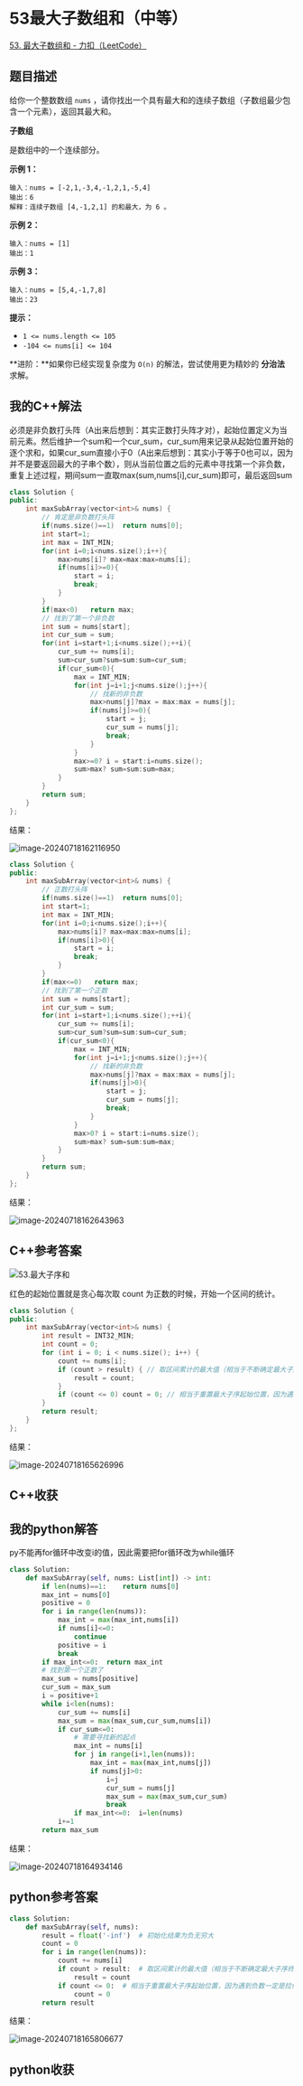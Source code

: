 # 53最大子数组和（中等）

[53. 最大子数组和 - 力扣（LeetCode）](https://leetcode.cn/problems/maximum-subarray/description/)

## 题目描述

给你一个整数数组 `nums` ，请你找出一个具有最大和的连续子数组（子数组最少包含一个元素），返回其最大和。



**子数组**

是数组中的一个连续部分。



 

**示例 1：**

```
输入：nums = [-2,1,-3,4,-1,2,1,-5,4]
输出：6
解释：连续子数组 [4,-1,2,1] 的和最大，为 6 。
```

**示例 2：**

```
输入：nums = [1]
输出：1
```

**示例 3：**

```
输入：nums = [5,4,-1,7,8]
输出：23
```

 

**提示：**

- `1 <= nums.length <= 105`
- `-104 <= nums[i] <= 104`

 

**进阶：**如果你已经实现复杂度为 `O(n)` 的解法，尝试使用更为精妙的 **分治法** 求解。

## 我的C++解法

必须是非负数打头阵（A出来后想到：其实正数打头阵才对），起始位置定义为当前元素。然后维护一个sum和一个cur_sum，cur_sum用来记录从起始位置开始的逐个求和，如果cur_sum直接小于0（A出来后想到：其实小于等于0也可以，因为并不是要返回最大的子串个数），则从当前位置之后的元素中寻找第一个非负数，重复上述过程，期间sum一直取max(sum,nums[i],cur_sum)即可，最后返回sum

```cpp
class Solution {
public:
    int maxSubArray(vector<int>& nums) {
        // 肯定是非负数打头阵
        if(nums.size()==1)  return nums[0];
        int start=1;
        int max = INT_MIN;
        for(int i=0;i<nums.size();i++){
            max>nums[i]? max=max:max=nums[i];
            if(nums[i]>=0){
                start = i;
                break;
            }
        }
        if(max<0)   return max;
        // 找到了第一个非负数
        int sum = nums[start];
        int cur_sum = sum;
        for(int i=start+1;i<nums.size();++i){
            cur_sum += nums[i];
            sum>cur_sum?sum=sum:sum=cur_sum;
            if(cur_sum<0){
                max = INT_MIN;
                for(int j=i+1;j<nums.size();j++){
                    // 找新的非负数
                    max>nums[j]?max = max:max = nums[j];
                    if(nums[j]>=0){
                        start = j;
                        cur_sum = nums[j];
                        break;
                    }
                }
                max>=0? i = start:i=nums.size();
                sum>max? sum=sum:sum=max;
            }
        }
        return sum;
    }
};
```

结果：

![image-20240718162116950](./assets/image-20240718162116950.png)

```cpp
class Solution {
public:
    int maxSubArray(vector<int>& nums) {
        // 正数打头阵
        if(nums.size()==1)  return nums[0];
        int start=1;
        int max = INT_MIN;
        for(int i=0;i<nums.size();i++){
            max>nums[i]? max=max:max=nums[i];
            if(nums[i]>0){
                start = i;
                break;
            }
        }
        if(max<=0)   return max;
        // 找到了第一个正数
        int sum = nums[start];
        int cur_sum = sum;
        for(int i=start+1;i<nums.size();++i){
            cur_sum += nums[i];
            sum>cur_sum?sum=sum:sum=cur_sum;
            if(cur_sum<0){
                max = INT_MIN;
                for(int j=i+1;j<nums.size();j++){
                    // 找新的非负数
                    max>nums[j]?max = max:max = nums[j];
                    if(nums[j]>0){
                        start = j;
                        cur_sum = nums[j];
                        break;
                    }
                }
                max>0? i = start:i=nums.size();
                sum>max? sum=sum:sum=max;
            }
        }
        return sum;
    }
};
```

结果：

![image-20240718162643963](./assets/image-20240718162643963.png)

## C++参考答案

![53.最大子序和](./assets/53.最大子序和.gif)

红色的起始位置就是贪心每次取 count 为正数的时候，开始一个区间的统计。

```cpp
class Solution {
public:
    int maxSubArray(vector<int>& nums) {
        int result = INT32_MIN;
        int count = 0;
        for (int i = 0; i < nums.size(); i++) {
            count += nums[i];
            if (count > result) { // 取区间累计的最大值（相当于不断确定最大子序终止位置）
                result = count;
            }
            if (count <= 0) count = 0; // 相当于重置最大子序起始位置，因为遇到负数一定是拉低总和
        }
        return result;
    }
};
```

结果：

![image-20240718165626996](./assets/image-20240718165626996.png)

## C++收获



## 我的python解答

py不能再for循环中改变i的值，因此需要把for循环改为while循环

```python
class Solution:
    def maxSubArray(self, nums: List[int]) -> int:
        if len(nums)==1:    return nums[0]
        max_int = nums[0]
        positive = 0
        for i in range(len(nums)):
            max_int = max(max_int,nums[i])
            if nums[i]<=0:
                continue
            positive = i
            break
        if max_int<=0:  return max_int
        # 找到第一个正数了
        max_sum = nums[positive]
        cur_sum = max_sum
        i = positive+1
        while i<len(nums):
            cur_sum += nums[i]
            max_sum = max(max_sum,cur_sum,nums[i])
            if cur_sum<=0:
                # 需要寻找新的起点
                max_int = nums[i]
                for j in range(i+1,len(nums)):
                    max_int = max(max_int,nums[j])
                    if nums[j]>0:
                        i=j
                        cur_sum = nums[j]
                        max_sum = max(max_sum,cur_sum)
                        break
                if max_int<=0:  i=len(nums)
            i+=1
        return max_sum
```

结果：

![image-20240718164934146](./assets/image-20240718164934146.png)

## python参考答案

```python
class Solution:
    def maxSubArray(self, nums):
        result = float('-inf')  # 初始化结果为负无穷大
        count = 0
        for i in range(len(nums)):
            count += nums[i]
            if count > result:  # 取区间累计的最大值（相当于不断确定最大子序终止位置）
                result = count
            if count <= 0:  # 相当于重置最大子序起始位置，因为遇到负数一定是拉低总和
                count = 0
        return result
```

结果：

![image-20240718165806677](./assets/image-20240718165806677.png)

## python收获